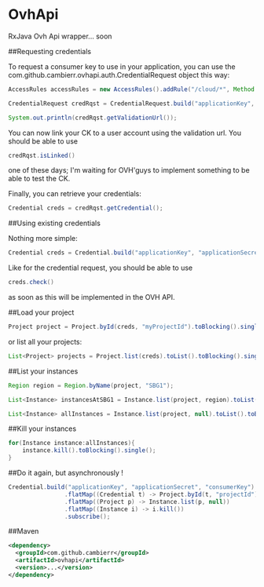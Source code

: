 # OvhApi
RxJava Ovh Api wrapper... soon

##Requesting credentials

To request a consumer key to use in your application, you can use the com.github.cambierr.ovhapi.auth.CredentialRequest object this way:

```java
AccessRules accessRules = new AccessRules().addRule("/cloud/*", Method.GET);

CredentialRequest credRqst = CredentialRequest.build("applicationKey", "applicationSecret", accessRules, "http://youwebsite.ovh").toBlocking().single();

System.out.println(credRqst.getValidationUrl());
```

You can now link your CK to a user account using the validation url. You should be able to use 

```java
credRqst.isLinked()
```

one of these days; I'm waiting for OVH'guys to implement something to be able to test the CK.

Finally, you can retrieve your credentials:

```java
Credential creds = credRqst.getCredential();
```
##Using existing credentials

Nothing more simple:
```java
Credential creds = Credential.build("applicationKey", "applicationSecret", "consumerKey").toBlocking().single();
```

Like for the credential request, you should be able to use

```java
creds.check()
```

as soon as this will be implemented in the OVH API.

##Load your project

```java
Project project = Project.byId(creds, "myProjectId").toBlocking().single();
```

or list all your projects:

```java
List<Project> projects = Project.list(creds).toList().toBlocking().single();
```

##List your instances
```java
Region region = Region.byName(project, "SBG1");

List<Instance> instancesAtSBG1 = Instance.list(project, region).toList().toBlocking().single();

List<Instance> allInstances = Instance.list(project, null).toList().toBlocking().single();
```

##Kill your instances
```java
for(Instance instance:allInstances){
    instance.kill().toBlocking().single();
}
```


##Do it again, but asynchronously !
```java
Credential.build("applicationKey", "applicationSecret", "consumerKey")
                .flatMap((Credential t) -> Project.byId(t, "projectId"))
                .flatMap((Project p) -> Instance.list(p, null))
                .flatMap((Instance i) -> i.kill())
                .subscribe();
```

##Maven
```xml
<dependency>
  <groupId>com.github.cambierr</groupId>
  <artifactId>ovhapi</artifactId>
  <version>...</version>
</dependency>
```
